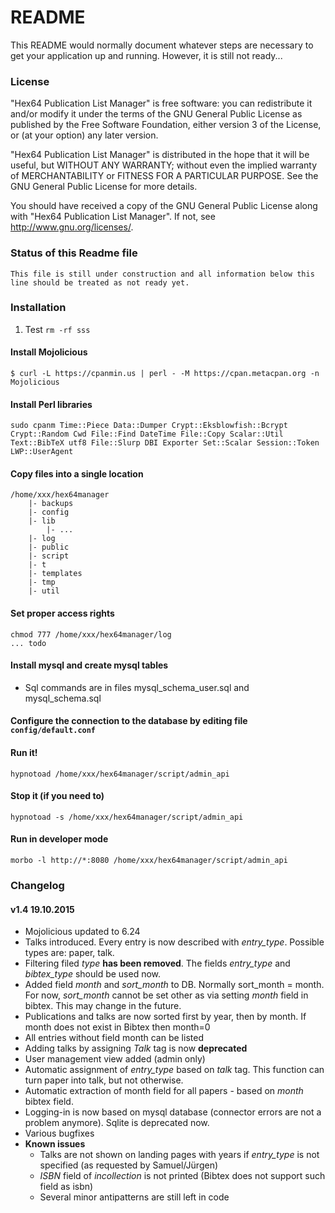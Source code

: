 # README #

This README would normally document whatever steps are necessary to get your application up and running. However, it is still not ready...

### License ###

"Hex64 Publication List Manager" is free software: you can redistribute it and/or modify
it under the terms of the GNU General Public License as published by
the Free Software Foundation, either version 3 of the License, or
(at your option) any later version.

"Hex64 Publication List Manager" is distributed in the hope that it will be useful,
but WITHOUT ANY WARRANTY; without even the implied warranty of
MERCHANTABILITY or FITNESS FOR A PARTICULAR PURPOSE.  See the
GNU General Public License for more details.

You should have received a copy of the GNU General Public License
along with "Hex64 Publication List Manager".  If not, see <http://www.gnu.org/licenses/>.

### Status of this Readme file ###

    This file is still under construction and all information below this line should be treated as not ready yet.

### Installation ###
1. Test
`rm -rf sss`
#### Install Mojolicious ####

    $ curl -L https://cpanmin.us | perl - -M https://cpan.metacpan.org -n Mojolicious

#### Install Perl libraries ####
    sudo cpanm Time::Piece Data::Dumper Crypt::Eksblowfish::Bcrypt Crypt::Random Cwd File::Find DateTime File::Copy Scalar::Util Text::BibTeX utf8 File::Slurp DBI Exporter Set::Scalar Session::Token LWP::UserAgent

#### Copy files into a single location ####
    /home/xxx/hex64manager
        |- backups
        |- config
        |- lib
            |- ...
        |- log
        |- public
        |- script
        |- t
        |- templates
        |- tmp
        |- util
#### Set proper access rights ####
    chmod 777 /home/xxx/hex64manager/log
    ... todo
#### Install mysql and create mysql tables ####
* Sql commands are in files mysql_schema_user.sql and mysql_schema.sql
#### Configure the connection to the database by editing file `config/default.conf` ####
#### Run it! ####
    hypnotoad /home/xxx/hex64manager/script/admin_api
#### Stop it (if you need to) ####
    hypnotoad -s /home/xxx/hex64manager/script/admin_api
#### Run in developer mode ####
    morbo -l http://*:8080 /home/xxx/hex64manager/script/admin_api


### Changelog ###

#### v1.4 19.10.2015 ####

* Mojolicious updated to 6.24
* Talks introduced. Every entry is now described with *entry_type*. Possible types are: paper, talk.
* Filtering filed *type* **has been removed**. The fields *entry_type* and *bibtex_type* should be used now.
* Added field *month* and *sort_month* to DB. Normally sort_month = month. For now, *sort_month* cannot be set other as via setting *month* field in bibtex. This may change in the future.
* Publications and talks are now sorted first by year, then by month. If month does not exist in Bibtex then month=0
* All entries without field month can be listed
* Adding talks by assigning *Talk* tag is now **deprecated**
* User management view added (admin only)
* Automatic assignment of *entry_type* based on *talk* tag. This function can turn paper into talk, but not otherwise.
* Automatic extraction of month field for all papers - based on *month* bibtex field.
* Logging-in is now based on mysql database (connector errors are not a problem anymore). Sqlite is deprecated now.
* Various bugfixes
* **Known issues**
    * Talks are not shown on landing pages with years if *entry_type* is not specified (as requested by Samuel/Jürgen)
    * *ISBN* field of *incollection* is not printed (Bibtex does not support such field as isbn)
    * Several minor antipatterns are still left in code